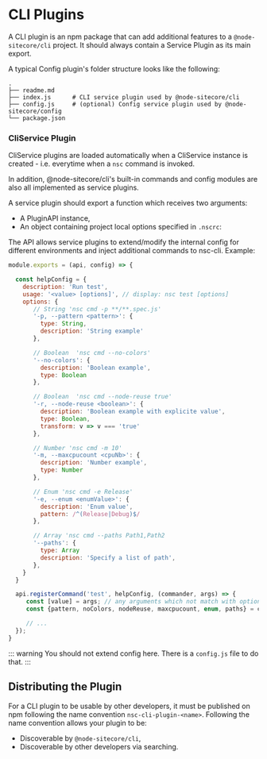 # CLI Plugins <Badge text="3.0.0+" />

A CLI plugin is an npm package that can add additional features to a `@node-sitecore/cli` project.
It should always contain a Service Plugin as its main export.

A typical Config plugin's folder structure looks like the following:

```
.
├── readme.md
├── index.js      # CLI service plugin used by @node-sitecore/cli
├── config.js     # (optional) Config service plugin used by @node-sitecore/config
└── package.json
```

### CliService Plugin

CliService plugins are loaded automatically when a CliService instance is created - i.e. everytime when a `nsc` command is invoked.

In addition, @node-sitecore/cli's built-in commands and config modules are also all implemented as service plugins.

A service plugin should export a function which receives two arguments:

- A PluginAPI instance,
- An object containing project local options specified in `.nscrc`:

The API allows service plugins to extend/modify the internal config for different environments and inject additional commands to nsc-cli.
Example:

```js
module.exports = (api, config) => {

  const helpConfig = {
    description: 'Run test',
    usage: '<value> [options]', // display: nsc test [options]
    options: {
       // String 'nsc cmd -p **/**.spec.js'
       '-p, --pattern <pattern>': {
         type: String,
         description: 'String example'
       },

       // Boolean  'nsc cmd --no-colors'
       '--no-colors': {
         description: 'Boolean example',
         type: Boolean
       },

       // Boolean  'nsc cmd --node-reuse true'
       '-r, --node-reuse <boolean>': {
         description: 'Boolean example with explicite value',
         type: Boolean,
         transform: v => v === 'true'
       },

       // Number 'nsc cmd -m 10'
       '-m, --maxcpucount <cpuNb>': {
         description: 'Number example',
         type: Number
       },

       // Enum 'nsc cmd -e Release'
       '-e, --enum <enumValue>': {
         description: 'Enum value',
         pattern: /^(Release|Debug)$/
       },

       // Array 'nsc cmd --paths Path1,Path2
       '--paths': {
         type: Array
         description: 'Specify a list of path',
       },
    }
  }

  api.registerCommand('test', helpConfig, (commander, args) => {
     const [value] = args; // any arguments which not match with options
     const {pattern, noColors, nodeReuse, maxcpucount, enum, paths} = commander;

     // ...
  });
}
```

::: warning
You should not extend config here. There is a `config.js` file to do that.
:::

## Distributing the Plugin

For a CLI plugin to be usable by other developers, it must be published
on npm following the name convention `nsc-cli-plugin-<name>`.
Following the name convention allows your plugin to be:

- Discoverable by `@node-sitecore/cli`,
- Discoverable by other developers via searching.
